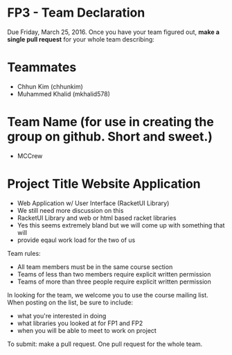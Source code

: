 # FP3 - Team Declaration
Due Friday, March 25, 2016.
Once you have your team figured out, **make a single pull request** for your whole team describing:
# Teammates 
* Chhun Kim (chhunkim)
* Muhammed Khalid (mkhalid578)
# Team Name (for use in creating the group on github. Short and sweet.)
* MCCrew

# Project Title Website Application
* Web Application w/ User Interface (RacketUI Library)
* We still need more discussion on this
* RacketUI Library and web or html based racket libraries
* Yes this seems extremely bland but we will come up with something that will 
* provide eqaul work load for the two of us

Team rules:
* All team members must be in the same course section
* Teams of less than two members require explicit written permission
* Teams of more than three people require explicit written permission

In looking for the team, we welcome you to use the course mailing list.
When posting on the list, be sure to include:
* what you're interested in doing
* what libraries you looked at for FP1 and FP2
* when you will be able to meet to work on project

To submit: make a pull request. One pull request for the whole team.
